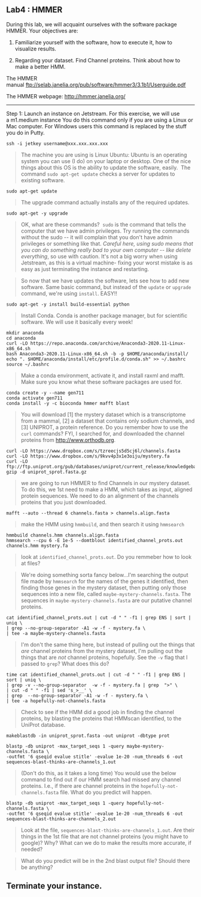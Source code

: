 Lab4 : HMMER
--

During this lab, we will acquaint ourselves with the software package HMMER. Your objectives are:

1. Familiarize yourself with the software, how to execute it, how to visualize results.

2. Regarding your dataset. Find Channel proteins. Think about how to make a better HMM.

The HMMER manual <a href="ftp://selab.janelia.org/pub/software/hmmer3/3.1b1/Userguide.pdf">ftp://selab.janelia.org/pub/software/hmmer3/3.1b1/Userguide.pdf</a>

The HMMER webpage: <a href="http://hmmer.janelia.org/">http://hmmer.janelia.org/</a>

---

Step 1: Launch an instance on Jetstream. For this exercise, we will use a m1.medium instance You do this command only if you are using a Linux or Mac computer. For Windows users this command is replaced by the stuff you do in Putty. 

```
ssh -i jetkey username@xxx.xxx.xxx.xxx
```

> The machine you are using is Linux Ubuntu: Ubuntu is an operating system you can use (I do) on your laptop or desktop. One of the nice things about this OS is the ability to update the software, easily.  The command `sudo apt-get update` checks a server for updates to existing software.


```
sudo apt-get update
```

> The upgrade command actually installs any of the required updates.

```
sudo apt-get -y upgrade
```

> OK, what are these commands?  `sudo` is the command that tells the computer that we have admin privileges. Try running the commands without the sudo -- it will complain that you don't have admin privileges or something like that. *Careful here, using sudo means that you can do something really bad to your own computer -- like delete everything*, so use with caution. It's not a big worry when using Jetstream, as this is a virtual machine- fixing your worst mistake is as easy as just terminating the instance and restarting.


> So now that we have updates the software, lets see how to add new software. Same basic command, but instead of the `update` or `upgrade` command, we're using `install`. EASY!!


```
sudo apt-get -y install build-essential python
```

> Install Conda. Conda is another package manager, but for scientific software. We will use it basically every week!

```
mkdir anaconda
cd anaconda
curl -LO https://repo.anaconda.com/archive/Anaconda3-2020.11-Linux-x86_64.sh
bash Anaconda3-2020.11-Linux-x86_64.sh -b -p $HOME/anaconda/install/
echo ". $HOME/anaconda/install/etc/profile.d/conda.sh" >> ~/.bashrc
source ~/.bashrc
```

> Make a conda environment, activate it, and install raxml and mafft. Make sure you know what these software packages are used for.

```
conda create -y --name gen711
conda activate gen711
conda install -y -c bioconda hmmer mafft blast
```


> You will download [1] the mystery dataset which is a transcriptome from a mammal, [2] a dataset that contains only sodium channels, and [3] UNIPROT, a protein reference. Do you remember how to use the `curl` commands? FYI, I searched for, and downloaded the channel proteins from http://www.orthodb.org.

```
curl -LO https://www.dropbox.com/s/tzreecjs5d5cj6l/channels.fasta
curl -LO https://www.dropbox.com/s/9kvv4p3x1e3oiju/mystery.fa
curl -LO ftp://ftp.uniprot.org/pub/databases/uniprot/current_release/knowledgebase/complete/uniprot_sprot.fasta.gz
gzip -d uniprot_sprot.fasta.gz
```

> we are going to run HMMER to find Channels in our mystery dataset. To do this, we 1st need to make a HMM, which takes as input, aligned protein sequences. We need to do an alignment of the channels proteins that you just downloaded.

```
mafft --auto --thread 6 channels.fasta > channels.align.fasta
```

> make the HMM using `hmmbuild`, and then search it using `hmmsearch`

```
hmmbuild channels.hmm channels.align.fasta
hmmsearch --cpu 6 -E 1e-5 --domtblout identified_channel_prots.out channels.hmm mystery.fa
```

> look at `identified_channel_prots.out`. Do you remmeber how to look at files?

> We're doing something sorta fancy below...I'm searching the output file made by `hmmsearch` for the names of the genes it identified, then finding those genes in the mystery dataset, then putting only those sequences into a new file, called `maybe-mystery-channels.fasta`. The sequences in `maybe-mystery-channels.fasta` are our putative channel proteins.

```
cat identified_channel_prots.out | cut -d " " -f1 | grep ENS | sort | uniq \
| grep --no-group-separator -A1 -w -f - mystery.fa \
| tee -a maybe-mystery-channels.fasta
```

> I'm don't the same thing here, but instead of pulling out the things that _are_ channel proteins from the mystery dataset, I'm pulling out the things that are _not_ channel proteins, hopefully. See the `-v` flag that I passed to `grep`? What does this do?

```
time cat identified_channel_prots.out | cut -d " " -f1 | grep ENS | sort | uniq \
| grep -v --no-group-separator  -w -f - mystery.fa | grep  ">" \
| cut -d " " -f1 | sed 's_>__' \
| grep  --no-group-separator -A1 -w -f - mystery.fa \
| tee -a hopefully-not-channels.fasta
```

> Check to see if the HMM did a good job in finding the channel proteins, by blasting the proteins that HMMscan identified, to the UniProt database.

```
makeblastdb -in uniprot_sprot.fasta -out uniprot -dbtype prot

blastp -db uniprot -max_target_seqs 1 -query maybe-mystery-channels.fasta \
-outfmt '6 qseqid evalue stitle' -evalue 1e-20 -num_threads 6 -out sequences-blast-thinks-are-channels_1.out
```

> (Don't do this, as it takes a long time) You would use the below command to find out if our HMM search had missed any channel proteins. I.e., if there are channel proteins in the `hopefully-not-channels.fasta` file. What do you predict will happen.


```
blastp -db uniprot -max_target_seqs 1 -query hopefully-not-channels.fasta \
-outfmt '6 qseqid evalue stitle' -evalue 1e-20 -num_threads 6 -out sequences-blast-thinks-are-channels_2.out

```

> Look at the file, `sequences-blast-thinks-are-channels_1.out`. Are their things in the 1st file that are not channel proteins (you might have to google)? Why? What can we do to make the results more accurate, if needed?

> What do you predict will be in the 2nd blast output file? Should there be anything?

## Terminate your instance.
